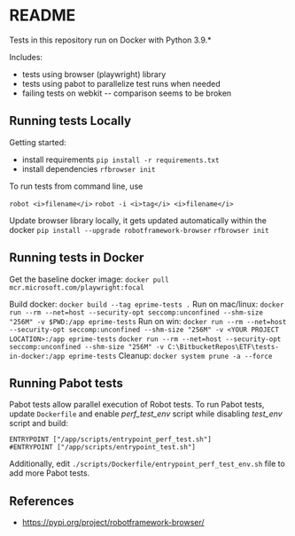 # README
Tests in this repository run on Docker with Python 3.9.*

Includes:  
  * tests using browser (playwright) library
  * tests using pabot to parallelize test runs when needed
  * failing tests on webkit -- comparison seems to be broken 

## Running tests Locally

Getting started:
  * install requirements ```pip install -r requirements.txt```
  * install dependencies ```rfbrowser init```
  
To run tests from command line, use

```robot <i>filename</i>```
```robot -i <i>tag</i> <i>filename</i>```

Update browser library locally, it gets updated automatically within the docker
```pip install --upgrade robotframework-browser```
```rfbrowser init```

## Running tests in Docker
Get the baseline docker image:
```docker pull mcr.microsoft.com/playwright:focal```

Build docker: 
```docker build --tag eprime-tests .```
Run on mac/linux:
```docker run --rm --net=host --security-opt seccomp:unconfined --shm-size "256M" -v $PWD:/app eprime-tests```
Run on win:
```docker run --rm --net=host --security-opt seccomp:unconfined --shm-size "256M" -v <YOUR PROJECT LOCATION>:/app eprime-tests```
```docker run --rm --net=host --security-opt seccomp:unconfined --shm-size "256M" -v C:\BitbucketRepos\ETF\tests-in-docker:/app eprime-tests```
Cleanup:
```docker system prune -a --force```

## Running Pabot tests
Pabot tests allow parallel execution of Robot tests. To run Pabot tests, update ```Dockerfile``` and
enable *perf_test_env* script while disabling *test_env* script and build:
```
ENTRYPOINT ["/app/scripts/entrypoint_perf_test.sh"]
#ENTRYPOINT ["/app/scripts/entrypoint_test.sh"]
```
Additionally, edit ```./scripts/Dockerfile/entrypoint_perf_test_env.sh``` file to add more Pabot tests.

## References
* https://pypi.org/project/robotframework-browser/
